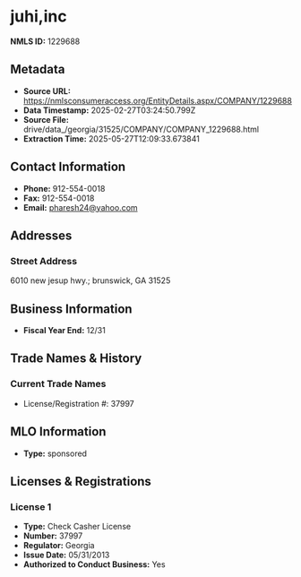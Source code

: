 # juhi,inc

**NMLS ID:** 1229688

## Metadata
- **Source URL:** https://nmlsconsumeraccess.org/EntityDetails.aspx/COMPANY/1229688
- **Data Timestamp:** 2025-02-27T03:24:50.799Z
- **Source File:** drive/data_/georgia/31525/COMPANY/COMPANY_1229688.html
- **Extraction Time:** 2025-05-27T12:09:33.673841

## Contact Information
- **Phone:** 912-554-0018
- **Fax:** 912-554-0018
- **Email:** pharesh24@yahoo.com

## Addresses
### Street Address
6010 new jesup hwy.; brunswick, GA 31525

## Business Information
- **Fiscal Year End:** 12/31

## Trade Names & History
### Current Trade Names
- License/Registration #: 37997

## MLO Information
- **Type:** sponsored

## Licenses & Registrations

### License 1
- **Type:** Check Casher License
- **Number:** 37997
- **Regulator:** Georgia
- **Issue Date:** 05/31/2013
- **Authorized to Conduct Business:** Yes
